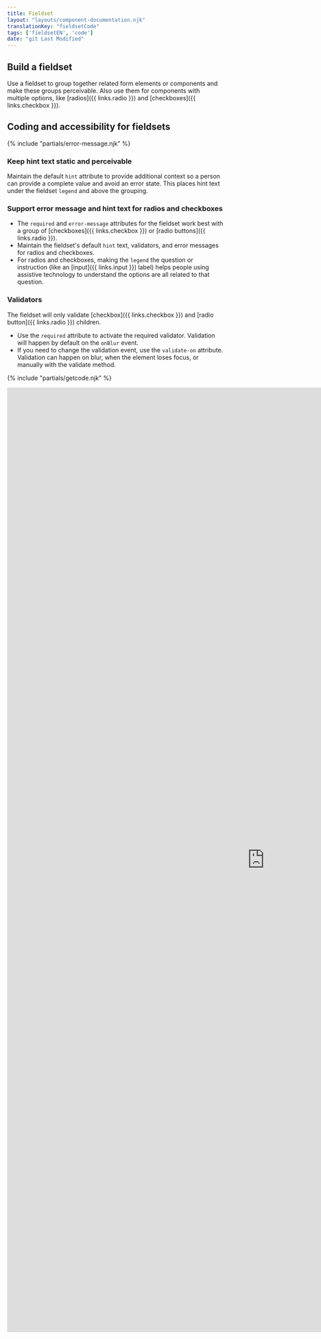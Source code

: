 ```yaml
---
title: Fieldset
layout: "layouts/component-documentation.njk"
translationKey: "fieldsetCode"
tags: ['fieldsetEN', 'code']
date: "git Last Modified"
---
```


## Build a fieldset

Use a fieldset to group together related form elements or components and make these groups perceivable. Also use them for components with multiple options, like [radios]({{ links.radio }}) and [checkboxes]({{ links.checkbox }}).

## Coding and accessibility for fieldsets

{% include "partials/error-message.njk" %}

### Keep hint text static and perceivable

Maintain the default `hint` attribute to provide additional context so a person can provide a complete value and avoid an error state. This places hint text under the fieldset `legend` and above the grouping.

### Support error message and hint text for radios and checkboxes

- The `required` and `error-message` attributes for the fieldset work best with a group of [checkboxes]({{ links.checkbox }}) or [radio buttons]({{ links.radio }}).
- Maintain the fieldset's default `hint` text, validators, and error messages for radios and checkboxes.
- For radios and checkboxes, making the `legend` the question or instruction (like an [input]({{ links.input }}) label) helps people using assistive technology to understand the options are all related to that question.

### Validators

The fieldset will only validate [checkbox]({{ links.checkbox }}) and [radio button]({{ links.radio }}) children.

- Use the `required` attribute to activate  the required validator. Validation will happen by default on the `onBlur` event.
- If you need to change the validation event, use the `validate-on` attribute. Validation can happen on blur, when the element loses focus, or manually with the validate method.

{% include "partials/getcode.njk" %}

<iframe
  title="Overview of gcds-fieldset properties and events."
  src="https://cds-snc.github.io/gcds-components/iframe.html?viewMode=docs&singleStory=true&id=components-fieldset--events-properties"
  width="1200"
  height="2200"
  style="display: block; margin: 0 auto;"
  frameBorder="0"
  allow="clipboard-write"
></iframe>
